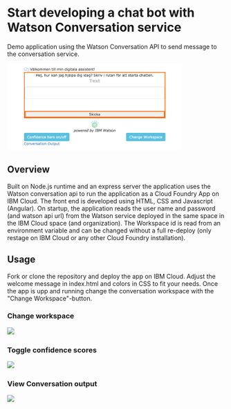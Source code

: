 # Start developing a chat bot with Watson Conversation service

Demo application using the Watson Conversation API to send message to the conversation service.

<img src="docs/chatbot.png" height="200">

## Overview

Built on Node.js runtime and an express server the application uses the Watson conversation api to run the application as a Cloud Foundry App on IBM Cloud. The front end is developed using HTML, CSS and Javascript (Angular). On startup, the application reads the user name and password (and watson api url) from the Watson service deployed in the same space in the IBM Cloud space (and organization). The Workspace id is read from an environment variable and can be changed without a full re-deploy (only restage on IBM Cloud or any other Cloud Foundry installation).

## Usage

Fork or clone the repository and deploy the app on IBM Cloud. Adjust the welcome message in index.html and colors in CSS to fit your needs. Once the app is upp and running change the conversation workspace with the "Change Workspace"-button.

### Change workspace

<img src="changeworkspace.png" height="200">

### Toggle confidence scores

<img src="confidencescores.png" height="200">

### View Conversation output

<img src="conversationoutput.png" height="200">
